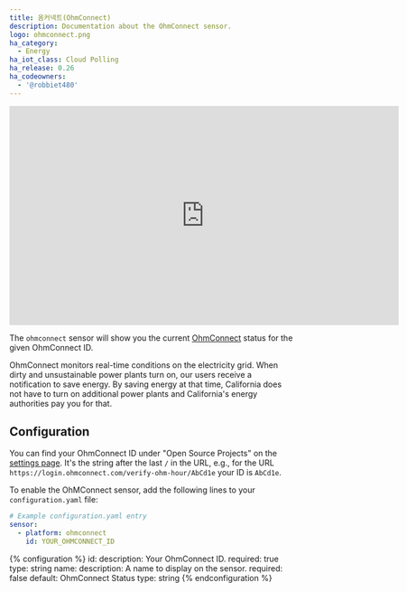 ```yaml
---
title: 옴커넥트(OhmConnect)
description: Documentation about the OhmConnect sensor.
logo: ohmconnect.png
ha_category:
  - Energy
ha_iot_class: Cloud Polling
ha_release: 0.26
ha_codeowners:
  - '@robbiet480'
---
```


<div class='videoWrapper'>
<iframe width="690" height="388" src="https://www.youtube.com/embed/JZbjBCXGJac" frameborder="0" allow="accelerometer; autoplay; encrypted-media; gyroscope; picture-in-picture" allowfullscreen></iframe>
</div>

The `ohmconnect` sensor will show you the current [OhmConnect](https://www.ohmconnect.com/) status for the given OhmConnect ID.

OhmConnect monitors real-time conditions on the electricity grid. When dirty and unsustainable power plants turn on, our users receive a notification to save energy. By saving energy at that time, California does not have to turn on additional power plants and California's energy authorities pay you for that.

## Configuration

You can find your OhmConnect ID under "Open Source Projects" on the [settings page](https://login.ohmconnect.com/settings). It's the string after the last `/` in the URL, e.g., for the URL `https://login.ohmconnect.com/verify-ohm-hour/AbCd1e` your ID is `AbCd1e`.

To enable the OhMConnect sensor, add the following lines to your `configuration.yaml` file:

```yaml
# Example configuration.yaml entry
sensor:
  - platform: ohmconnect
    id: YOUR_OHMCONNECT_ID
```

{% configuration %}
id:
  description: Your OhmConnect ID.
  required: true
  type: string
name:
  description: A name to display on the sensor.
  required: false
  default: OhmConnect Status
  type: string
{% endconfiguration %}
